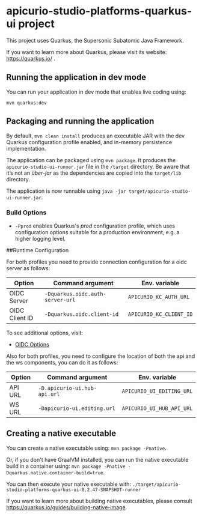 # apicurio-studio-platforms-quarkus-ui project

This project uses Quarkus, the Supersonic Subatomic Java Framework.

If you want to learn more about Quarkus, please visit its website: https://quarkus.io/ .

## Running the application in dev mode

You can run your application in dev mode that enables live coding using:
```
mvn quarkus:dev
```

## Packaging and running the application

By default, `mvn clean install` produces an executable JAR with the dev Quarkus configuration profile enabled, and in-memory persistence implementation.

The application can be packaged using `mvn package`.
It produces the `apicurio-studio-ui-runner.jar` file in the `/target` directory.
Be aware that it’s not an _über-jar_ as the dependencies are copied into the `target/lib` directory.

The application is now runnable using `java -jar target/apicurio-studio-ui-runner.jar`.

### Build Options

 - `-Pprod` enables Quarkus's *prod* configuration profile, which uses configuration options suitable for a production environment, 
   e.g. a higher logging level.
   
   
##Runtime Configuration

For both profiles you need to provide connection configuration for a oidc server as follows:

 Option|Command argument|Env. variable|
 |---|---|---|
 |OIDC Server|`-Dquarkus.oidc.auth-server-url`|`APICURIO_KC_AUTH_URL`|
 |OIDC Client ID|`-Dquarkus.oidc.client-id`|`APICURIO_KC_CLIENT_ID`|
 
 
To see additional options, visit:
 - [OIDC Options](https://quarkus.io/guides/security-openid-connect) 
 
 
Also for both profiles, you need to configure the location of both the api and the ws components, you can do it as follows:

 Option|Command argument|Env. variable|
 |---|---|---|
 |API URL|`-D.apicurio-ui.hub-api.url`|`APICURIO_UI_EDITING_URL`|
 |WS URL|`-Dapicurio-ui.editing.url`|`APICURIO_UI_HUB_API_URL`|
 
 

## Creating a native executable

You can create a native executable using: `mvn package -Pnative`.

Or, if you don't have GraalVM installed, you can run the native executable build in a container using: `mvn package -Pnative -Dquarkus.native.container-build=true`.

You can then execute your native executable with: `./target/apicurio-studio-platforms-quarkus-ui-0.2.47-SNAPSHOT-runner`

If you want to learn more about building native executables, please consult https://quarkus.io/guides/building-native-image.